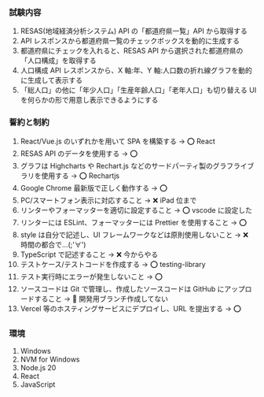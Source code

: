### 試験内容

1. RESAS(地域経済分析システム) API の「都道府県一覧」API から取得する
2. API レスポンスから都道府県一覧のチェックボックスを動的に生成する
3. 都道府県にチェックを入れると、RESAS API から選択された都道府県の「人口構成」を取得する
4. 人口構成 API レスポンスから、X 軸:年、Y 軸:人口数の折れ線グラフを動的に生成して表示する
5. 「総人口」の他に「年少人口」「生産年齢人口」「老年人口」も切り替える UI を何らかの形で用意し表示できるようにする

### 誓約と制約

1. React/Vue.js のいずれかを用いて SPA を構築する → :o: React
2. RESAS API のデータを使用する → :o:
3. グラフは Highcharts や Rechart.js などのサードパーティ製のグラフライブラリを使用する → :o: Rechartjs
4. Google Chrome 最新版で正しく動作する → :o:
5. PC/スマートフォン表示に対応すること → :x: iPad 位まで
6. リンターやフォーマッターを適切に設定すること → :o: vscode に設定した
7. リンターには ESLint、フォーマッターには Prettier を使用すること → :o:
8. style は自分で記述し、UI フレームワークなどは原則使用しないこと → :x: 時間の都合で…(;'∀')
9. TypeScript で記述すること → :x: 今からやる
10. テストケース/テストコードを作成する → :o: testing-library
11. テスト実行時にエラーが発生しないこと → :o:
12. ソースコードは Git で管理し、作成したソースコードは GitHub にアップロードすること → :small_red_triangle: 開発用ブランチ作成してない
13. Vercel 等のホスティングサービスにデプロイし、URL を提出する → :o:

### 環境

1. Windows
2. NVM for Windows
3. Node.js 20
4. React
5. JavaScript
